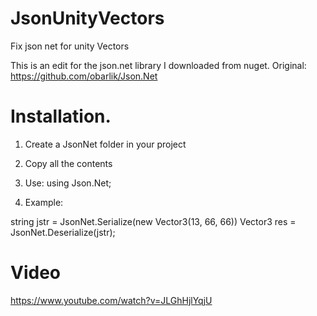 # JsonUnityVectors
Fix json net for unity Vectors

This is an edit for the json.net library I downloaded from nuget.
Original:
https://github.com/obarlik/Json.Net

# Installation.
1) Create a JsonNet folder in your project
2) Copy all the contents
3) Use:
using Json.Net;

4) Example:

string jstr = JsonNet.Serialize(new Vector3(13, 66, 66)) 
Vector3 res = JsonNet.Deserialize<Vector3>(jstr);

# Video
https://www.youtube.com/watch?v=JLGhHjlYqjU
